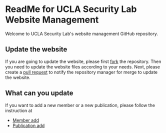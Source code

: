 # ReadMe for UCLA Security Lab Website Management

Welcome to UCLA Security Lab's website management GitHub repository.

## Update the website

If you are going to update the website, please first [fork](https://github.com/UCLA-Security-and-Privacy-Lab/UCLA-Sec-Lab-Website/fork)
the repository.
Then you need to update the website files according to your needs.
Next, please create a [pull request](https://github.com/UCLA-Security-and-Privacy-Lab/UCLA-Sec-Lab-Website/pulls) to notify the repository manager for merge to update the website.

## What can you update
If you want to add a new member or a new publication, please follow the instruction at
- [Member add](https://github.com/UCLA-Security-and-Privacy-Lab/UCLA-Sec-Lab-Website/blob/main/docs/add_member.md)
- [Publication add](https://github.com/UCLA-Security-and-Privacy-Lab/UCLA-Sec-Lab-Website/blob/main/docs/add_publication.md)
